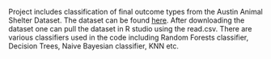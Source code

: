 Project includes classification of final outcome types from the Austin Animal Shelter Dataset.
The dataset can be found [here](https://www.kaggle.com/aaronschlegel/austin-animal-center-shelter-outcomes-and#aac_shelter_outcomes.csv).
After downloading the dataset one can pull the dataset in R studio using the read.csv.
There are various classifiers used in the code including Random Forests classifier, Decision Trees, Naive Bayesian classifier, KNN etc.
